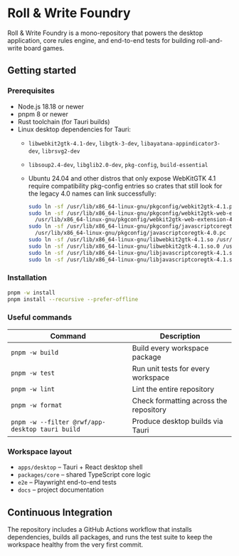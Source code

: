 # Roll & Write Foundry

Roll & Write Foundry is a mono-repository that powers the desktop application, core rules engine, and end-to-end tests for building roll-and-write board games.

## Getting started

### Prerequisites
- Node.js 18.18 or newer
- pnpm 8 or newer
- Rust toolchain (for Tauri builds)
- Linux desktop dependencies for Tauri:
  - `libwebkit2gtk-4.1-dev`, `libgtk-3-dev`, `libayatana-appindicator3-dev`, `librsvg2-dev`
  - `libsoup2.4-dev`, `libglib2.0-dev`, `pkg-config`, `build-essential`
  - Ubuntu 24.04 and other distros that only expose WebKitGTK 4.1 require compatibility pkg-config entries so crates that still
    look for the legacy 4.0 names can link successfully:

    ```bash
    sudo ln -sf /usr/lib/x86_64-linux-gnu/pkgconfig/webkit2gtk-4.1.pc /usr/lib/x86_64-linux-gnu/pkgconfig/webkit2gtk-4.0.pc
    sudo ln -sf /usr/lib/x86_64-linux-gnu/pkgconfig/webkit2gtk-web-extension-4.1.pc \
      /usr/lib/x86_64-linux-gnu/pkgconfig/webkit2gtk-web-extension-4.0.pc
    sudo ln -sf /usr/lib/x86_64-linux-gnu/pkgconfig/javascriptcoregtk-4.1.pc \
      /usr/lib/x86_64-linux-gnu/pkgconfig/javascriptcoregtk-4.0.pc
    sudo ln -sf /usr/lib/x86_64-linux-gnu/libwebkit2gtk-4.1.so /usr/lib/x86_64-linux-gnu/libwebkit2gtk-4.0.so
    sudo ln -sf /usr/lib/x86_64-linux-gnu/libwebkit2gtk-4.1.so.0 /usr/lib/x86_64-linux-gnu/libwebkit2gtk-4.0.so.0
    sudo ln -sf /usr/lib/x86_64-linux-gnu/libjavascriptcoregtk-4.1.so /usr/lib/x86_64-linux-gnu/libjavascriptcoregtk-4.0.so
    sudo ln -sf /usr/lib/x86_64-linux-gnu/libjavascriptcoregtk-4.1.so.0 /usr/lib/x86_64-linux-gnu/libjavascriptcoregtk-4.0.so.0
    ```

### Installation
```bash
pnpm -w install
pnpm install --recursive --prefer-offline
```

### Useful commands
| Command | Description |
| --- | --- |
| `pnpm -w build` | Build every workspace package |
| `pnpm -w test` | Run unit tests for every workspace |
| `pnpm -w lint` | Lint the entire repository |
| `pnpm -w format` | Check formatting across the repository |
| `pnpm -w --filter @rwf/app-desktop tauri build` | Produce desktop builds via Tauri |

### Workspace layout
- `apps/desktop` – Tauri + React desktop shell
- `packages/core` – shared TypeScript core logic
- `e2e` – Playwright end-to-end tests
- `docs` – project documentation

## Continuous Integration
The repository includes a GitHub Actions workflow that installs dependencies, builds all packages, and runs the test suite to keep the workspace healthy from the very first commit.
